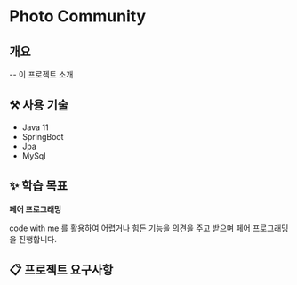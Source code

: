 

# Photo Community

## 개요

-- 이 프로젝트 소개

## ⚒️ 사용 기술
- Java 11
- SpringBoot
- Jpa
- MySql

## ✨ 학습 목표

**페어 프로그래밍**

code with me 를 활용하여 어렵거나 힘든 기능을
의견을 주고 받으며 페어 프로그래밍을 진행합니다.

## 📋 프로젝트 요구사항

